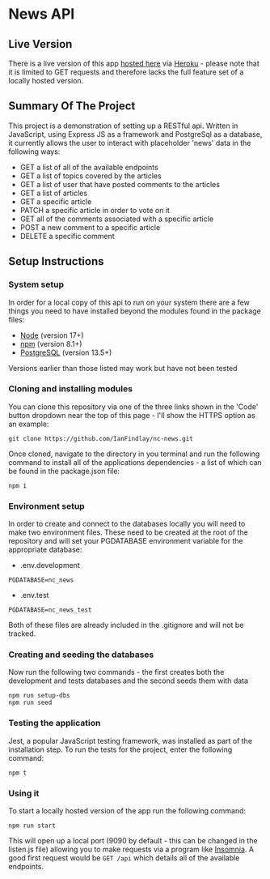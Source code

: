 # News API

## Live Version

There is a live version of this app [hosted here](https://ncnewsian.herokuapp.com/api) via [Heroku](https://heroku.com) - please note that it is limited to GET requests and therefore lacks the full feature set of a locally hosted version.

## Summary Of The Project

This project is a demonstration of setting up a RESTful api. Written in JavaScript, using Express JS as a framework and PostgreSql as a database, it currently allows the user to interact with placeholder 'news' data in the following ways:

- GET a list of all of the available endpoints
- GET a list of topics covered by the articles
- GET a list of user that have posted comments to the articles
- GET a list of articles
- GET a specific article
- PATCH a specific article in order to vote on it
- GET all of the comments associated with a specific article
- POST a new comment to a specific article
- DELETE a specific comment

## Setup Instructions

### System setup

In order for a local copy of this api to run on your system there are a few things you need to have installed beyond the modules found in the package files:

- [Node](https://nodejs.org/en/) (version 17+)
- [npm](https://www.npmjs.com/) (version 8.1+)
- [PostgreSQL](https://www.postgresql.org/) (version 13.5+)

Versions earlier than those listed may work but have not been tested

### Cloning and installing modules

You can clone this repository via one of the three links shown in the 'Code' button dropdown near the top of this page - I'll show the HTTPS option as an example:

```
git clone https://github.com/IanFindlay/nc-news.git
```

Once cloned, navigate to the directory in you terminal and run the following command to install all of the applications dependencies - a list of which can be found in the package.json file:

```
npm i
```

### Environment setup

In order to create and connect to the databases locally you will need to make two environment files. These need to be created at the root of the repository and will set your PGDATABASE environment variable for the appropriate database:

- .env.development

```
PGDATABASE=nc_news
```

- .env.test

```
PGDATABASE=nc_news_test
```

Both of these files are already included in the .gitignore and will not be tracked.

### Creating and seeding the databases

Now run the following two commands - the first creates both the development and tests databases and the second seeds them with data

```
npm run setup-dbs
npm run seed
```

### Testing the application

Jest, a popular JavaScript testing framework, was installed as part of the installation step. To run the tests for the project, enter the following command:

```
npm t
```

### Using it

To start a locally hosted version of the app run the following command:

```
npm run start
```

This will open up a local port (9090 by default - this can be changed in the listen.js file) allowing you to make requests via a program like [Insomnia](https://insomnia.rest/download). A good first request would be `GET /api` which details all of the available endpoints.
